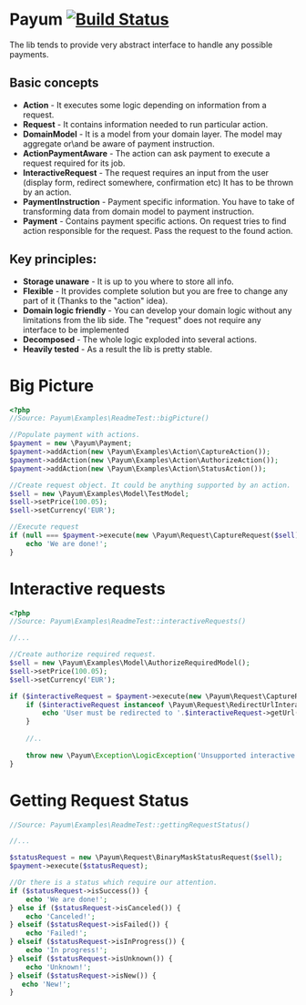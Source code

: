 Payum [![Build Status](https://travis-ci.org/Payum/Payum.png?branch=master)](https://travis-ci.org/Payum/Payum)
=====

The lib tends to provide very abstract interface to handle any possible payments. 

Basic concepts
--------------

* **Action** - It executes some logic depending on information from a request.
* **Request** - It contains information needed to run particular action.
* **DomainModel** - It is a model from your domain layer. The model may aggregate or\and be aware of payment instruction.  
* **ActionPaymentAware** - The action can ask payment to execute a request required for its job. 
* **InteractiveRequest** - The request requires an input from the user (display form, redirect somewhere, confirmation etc) It has to be thrown by an action.
* **PaymentInstruction** - Payment specific information. You have to take of transforming data from domain model to payment instruction.  
* **Payment** - Contains payment specific actions. On request tries to find action responsible for the request. Pass the request to the found action.

Key principles:
--------------

* **Storage unaware** - It is up to you where to store all info.
* **Flexible** - It provides complete solution but you are free to change any part of it (Thanks to the "action" idea).
* **Domain logic friendly** - You can develop your domain logic without any limitations from the lib side. The "request" does not require any interface to be implemented
* **Decomposed** - The whole logic exploded into several actions.
* **Heavily tested** - As a result the lib is pretty stable.

Big Picture
===========

```php
<?php
//Source: Payum\Examples\ReadmeTest::bigPicture()

//Populate payment with actions.
$payment = new \Payum\Payment;
$payment->addAction(new \Payum\Examples\Action\CaptureAction());
$payment->addAction(new \Payum\Examples\Action\AuthorizeAction());
$payment->addAction(new \Payum\Examples\Action\StatusAction());

//Create request object. It could be anything supported by an action.
$sell = new \Payum\Examples\Model\TestModel;
$sell->setPrice(100.05);
$sell->setCurrency('EUR');

//Execute request
if (null === $payment->execute(new \Payum\Request\CaptureRequest($sell))) {
    echo 'We are done!';
}
```

Interactive requests
====================

```php
<?php
//Source: Payum\Examples\ReadmeTest::interactiveRequests()

//...

//Create authorize required request.
$sell = new \Payum\Examples\Model\AuthorizeRequiredModel();
$sell->setPrice(100.05);
$sell->setCurrency('EUR');

if ($interactiveRequest = $payment->execute(new \Payum\Request\CaptureRequest($sell))) {    
    if ($interactiveRequest instanceof \Payum\Request\RedirectUrlInteractiveRequest) {
        echo 'User must be redirected to '.$interactiveRequest->getUrl();
    } 
    
    //..
    
    throw new \Payum\Exception\LogicException('Unsupported interactive request', null, $interactiveRequest);
}
```

Getting Request Status
======================

```php
//Source: Payum\Examples\ReadmeTest::gettingRequestStatus()

//...

$statusRequest = new \Payum\Request\BinaryMaskStatusRequest($sell);
$payment->execute($statusRequest);

//Or there is a status which require our attention.
if ($statusRequest->isSuccess()) {
    echo 'We are done!';
} else if ($statusRequest->isCanceled()) {
    echo 'Canceled!';
} elseif ($statusRequest->isFailed()) {
    echo 'Failed!';
} elseif ($statusRequest->isInProgress()) {
    echo 'In progress!';
} elseif ($statusRequest->isUnknown()) {
    echo 'Unknown!';
} elseif ($statusRequest->isNew()) {
   echo 'New!';
}
```